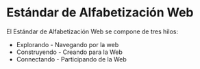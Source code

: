 Estándar de Alfabetización Web
==============================

El Estándar de Alfabetización Web se compone de tres hilos:

* Explorando - Navegando por la web 
* Construyendo - Creando para la Web 
* Connectando - Participando de la Web 

